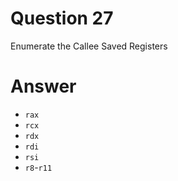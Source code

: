 
# Question 27


Enumerate the Callee Saved Registers


# Answer




* `rax`
* `rcx`
* `rdx`
* `rdi`
* `rsi`
* `r8`-`r11`




       